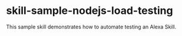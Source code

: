 # skill-sample-nodejs-load-testing
This sample skill demonstrates how to automate testing an Alexa Skill.
